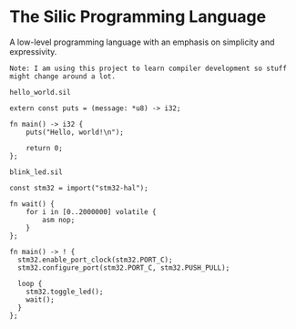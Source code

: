 # The Silic Programming Language

A low-level programming language with an emphasis on simplicity and expressivity.

`Note: I am using this project to learn compiler development so stuff might change around a lot.`


`hello_world.sil`
```zig
extern const puts = (message: *u8) -> i32;

fn main() -> i32 {
    puts("Hello, world!\n");

    return 0;
};
```

`blink_led.sil`
```zig
const stm32 = import("stm32-hal");

fn wait() {
    for i in [0..2000000] volatile {
        asm nop;
    }
};

fn main() -> ! { 
  stm32.enable_port_clock(stm32.PORT_C);
  stm32.configure_port(stm32.PORT_C, stm32.PUSH_PULL);

  loop {
    stm32.toggle_led();
    wait();
  }
};
```
